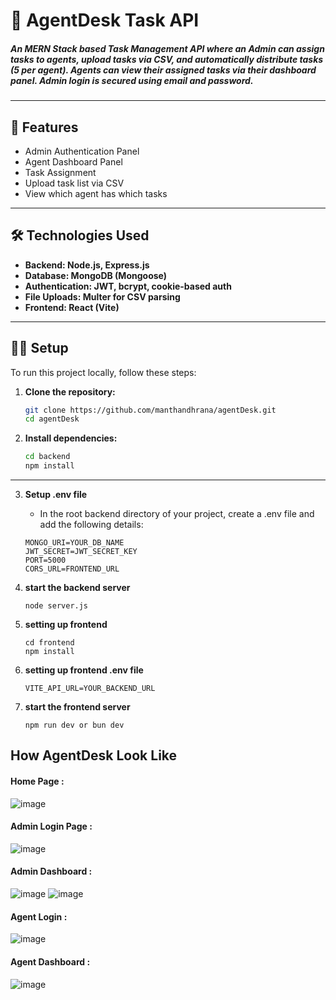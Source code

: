 # 🏫 AgentDesk Task API

##### An MERN Stack based Task Management API where an Admin can assign tasks to agents, upload tasks via CSV, and automatically distribute tasks (5 per agent). Agents can view their assigned tasks via their dashboard panel. Admin login is secured using email and password.
---

## 🚀 Features

- Admin Authentication Panel
- Agent Dashboard Panel
- Task Assignment
- Upload task list via CSV
- View which agent has which tasks

---

## 🛠️ Technologies Used

- **Backend: Node.js, Express.js**
- **Database: MongoDB (Mongoose)**
- **Authentication: JWT, bcrypt, cookie-based auth** 
- **File Uploads: Multer for CSV parsing** 
- **Frontend: React (Vite)** 

---

## 🧑‍💻 Setup

To run this project locally, follow these steps:

1. **Clone the repository:**
   ```bash
   git clone https://github.com/manthandhrana/agentDesk.git
   cd agentDesk
   ```

2. **Install dependencies:**
    ```bash
   cd backend
   npm install
   ```
---

3. **Setup .env file**
    - In the root backend directory of your project, create a .env file and add the following details:

    ```
    MONGO_URI=YOUR_DB_NAME
    JWT_SECRET=JWT_SECRET_KEY
    PORT=5000
    CORS_URL=FRONTEND_URL
    ```

4. **start the backend server**
    ```
    node server.js
    ```

5. **setting up frontend**
    ```
    cd frontend
    npm install
    ```

6. **setting up frontend .env file**
    ```
    VITE_API_URL=YOUR_BACKEND_URL
    ```
7. **start the frontend server**
    ```
    npm run dev or bun dev
    ```

## How AgentDesk Look Like

#### Home Page :
![image](https://github.com/user-attachments/assets/8aeed661-5226-4159-9f29-8c4e6c0cbcc5)

#### Admin Login Page :
![image](https://github.com/user-attachments/assets/ecf9a204-9758-4f1c-ad70-783fb953708c)

#### Admin Dashboard :
![image](https://github.com/user-attachments/assets/6e11d4fc-ab01-455c-90a2-67b8bdd89843)
![image](https://github.com/user-attachments/assets/9df88de8-8b90-4af9-ade7-a382adc22687)

#### Agent Login :
![image](https://github.com/user-attachments/assets/26a0f90f-ecd8-4d39-b3a8-f83e18087d06)

#### Agent Dashboard :
![image](https://github.com/user-attachments/assets/f8be1fec-f368-48e3-94da-9f9367a77eee)
